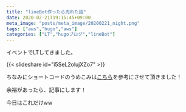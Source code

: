```yaml
---
title: "lineBot作ったら売れた話"
date: 2020-02-21T19:15:45+09:00
meta_image: "posts/meta_image/20200221_night.png"
tags: ["aws","hugo","aws"]
categories: ["LT","hugoブログ","lineBot"]
---
```


イベントでLTしてきました。

{{< slideshare id="i5SeL2olujXZo7" >}}

ちなみにショートコードのうめこみは[こちら](https://qiita.com/akiyoshi-t/items/011e9096967139472696)を参考にさせて頂きました！

余裕があったら、記事にします！

今日はこれだけww